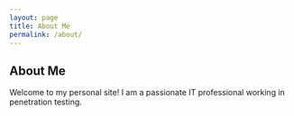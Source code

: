 ```yaml
---
layout: page
title: About Me
permalink: /about/
---
```

## About Me  
Welcome to my personal site! I am a passionate IT professional working in penetration testing.

